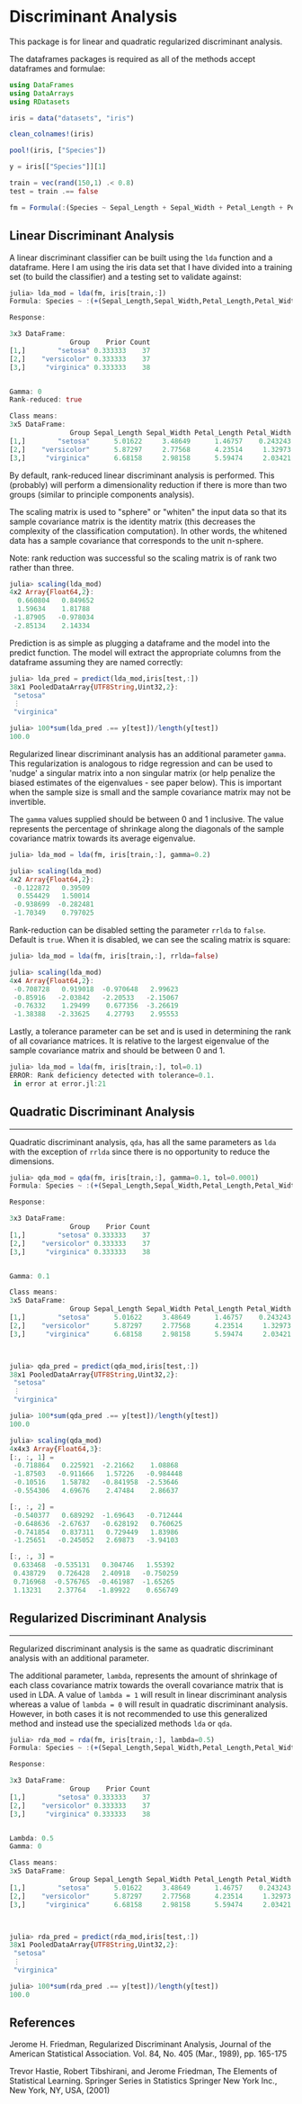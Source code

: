 # Discriminant Analysis

This package is for linear and quadratic regularized discriminant analysis.

The dataframes packages is required as all of the methods accept dataframes and formulae: 

```julia
using DataFrames
using DataArrays
using RDatasets

iris = data("datasets", "iris")

clean_colnames!(iris)

pool!(iris, ["Species"])

y = iris[["Species"]][1]

train = vec(rand(150,1) .< 0.8)
test = train .== false

fm = Formula(:(Species ~ Sepal_Length + Sepal_Width + Petal_Length + Petal_Width))
```

## Linear Discriminant Analysis
A linear discriminant classifier can be built using the `lda` function and a dataframe. Here I am using the iris data set that I have divided into a training set (to build the classifier) and a testing set to validate against:

```julia
julia> lda_mod = lda(fm, iris[train,:])
Formula: Species ~ :(+(Sepal_Length,Sepal_Width,Petal_Length,Petal_Width))

Response:

3x3 DataFrame:
               Group    Prior Count
[1,]        "setosa" 0.333333    37
[2,]    "versicolor" 0.333333    37
[3,]     "virginica" 0.333333    38


Gamma: 0
Rank-reduced: true

Class means:
3x5 DataFrame:
               Group Sepal_Length Sepal_Width Petal_Length Petal_Width
[1,]        "setosa"      5.01622     3.48649      1.46757    0.243243
[2,]    "versicolor"      5.87297     2.77568      4.23514     1.32973
[3,]     "virginica"      6.68158     2.98158      5.59474     2.03421
```

By default, rank-reduced linear discriminant analysis is performed. This (probably) will perform a dimensionality reduction if there is more than two groups (similar to principle components analysis). 

The scaling matrix is used to "sphere" or "whiten" the input data so that its sample covariance matrix is the identity matrix (this decreases the complexity of the classification computation). In other words, the whitened data has a sample covariance that corresponds to the unit n-sphere.

Note: rank reduction was successful so the scaling matrix is of rank two rather than three. 

```julia
julia> scaling(lda_mod)
4x2 Array{Float64,2}:
  0.660804   0.849652
  1.59634    1.81788 
 -1.87905   -0.978034
 -2.85134    2.14334 
```

Prediction is as simple as plugging a dataframe and the model into the predict function. The model will extract the appropriate columns from the dataframe assuming they are named correctly:

```julia
julia> lda_pred = predict(lda_mod,iris[test,:])
38x1 PooledDataArray{UTF8String,Uint32,2}:
 "setosa"    
 ⋮          
 "virginica"

julia> 100*sum(lda_pred .== y[test])/length(y[test])
100.0
```

Regularized linear discriminant analysis has an additional parameter `gamma`. This regularization is analogous to ridge regression and can be used to 'nudge' a singular matrix into a non singular matrix (or help penalize the biased estimates of the eigenvalues - see paper below). This is important when the sample size is small and the sample covariance matrix may not be invertible. 

The `gamma` values supplied should be between 0 and 1 inclusive. The value represents the percentage of shrinkage along the diagonals of the sample covariance matrix towards its average eigenvalue.

```julia
julia> lda_mod = lda(fm, iris[train,:], gamma=0.2)

julia> scaling(lda_mod)
4x2 Array{Float64,2}:
 -0.122872   0.39509 
  0.554429   1.50014 
 -0.938699  -0.282481
 -1.70349    0.797025
```

Rank-reduction can be disabled setting the parameter `rrlda` to `false`. Default is `true`. When it is disabled, we can see the scaling matrix is square:

```julia
julia> lda_mod = lda(fm, iris[train,:], rrlda=false)

julia> scaling(lda_mod)
4x4 Array{Float64,2}:
 -0.708728   0.919018  -0.970648   2.99623
 -0.85916   -2.03842   -2.20533   -2.15067
 -0.76332    1.29499    0.677356  -3.26619
 -1.38388   -2.33625    4.27793    2.95553
```

Lastly, a tolerance parameter can be set and is used in determining the rank of all covariance matrices. It is relative to the largest eigenvalue of the sample covariance matrix and should be between 0 and 1. 

```julia
julia> lda_mod = lda(fm, iris[train,:], tol=0.1)
ERROR: Rank deficiency detected with tolerance=0.1.
 in error at error.jl:21
```

## Quadratic Discriminant Analysis
----------------------------------

Quadratic discriminant analysis, `qda`, has all the same parameters as `lda` with the exception of `rrlda` since there is no opportunity to reduce the dimensions.

```julia
julia> qda_mod = qda(fm, iris[train,:], gamma=0.1, tol=0.0001)
Formula: Species ~ :(+(Sepal_Length,Sepal_Width,Petal_Length,Petal_Width))

Response:

3x3 DataFrame:
               Group    Prior Count
[1,]        "setosa" 0.333333    37
[2,]    "versicolor" 0.333333    37
[3,]     "virginica" 0.333333    38


Gamma: 0.1

Class means:
3x5 DataFrame:
               Group Sepal_Length Sepal_Width Petal_Length Petal_Width
[1,]        "setosa"      5.01622     3.48649      1.46757    0.243243
[2,]    "versicolor"      5.87297     2.77568      4.23514     1.32973
[3,]     "virginica"      6.68158     2.98158      5.59474     2.03421



julia> qda_pred = predict(qda_mod,iris[test,:])
38x1 PooledDataArray{UTF8String,Uint32,2}:  
 "setosa"   
 ⋮          
 "virginica"

julia> 100*sum(qda_pred .== y[test])/length(y[test])
100.0

julia> scaling(qda_mod)
4x4x3 Array{Float64,3}:
[:, :, 1] =
 -0.718864   0.225921  -2.21662    1.08868 
 -1.87503   -0.911666   1.57226   -0.984448
 -0.10516    1.58782   -0.841958  -2.53646 
 -0.554306   4.69676    2.47484    2.86637 

[:, :, 2] =
 -0.540377   0.689292  -1.69643   -0.712444
 -0.648636  -2.67637   -0.628192   0.760625
 -0.741854   0.837311   0.729449   1.83986 
 -1.25651   -0.245052   2.69873   -3.94103 

[:, :, 3] =
 0.633468  -0.535131   0.304746   1.55392 
 0.438729   0.726428   2.40918   -0.750259
 0.716968  -0.576765  -0.461987  -1.65265 
 1.13231    2.37764   -1.89922    0.656749
```

## Regularized Discriminant Analysis
------------------------------------

Regularized discriminant analysis is the same as quadratic discriminant analysis with an additional parameter.

The additional parameter, `lambda`, represents the amount of shrinkage of each class covariance matrix towards the overall covariance matrix that is used in LDA. A value of `lambda = 1` will result in linear discriminant analysis whereas a value of `lambda = 0` will result in quadratic discriminant analysis. However, in both cases it is not recommended to use this generalized method and instead use the specialized methods `lda` or `qda`.

```julia
julia> rda_mod = rda(fm, iris[train,:], lambda=0.5)
Formula: Species ~ :(+(Sepal_Length,Sepal_Width,Petal_Length,Petal_Width))

Response:

3x3 DataFrame:
               Group    Prior Count
[1,]        "setosa" 0.333333    37
[2,]    "versicolor" 0.333333    37
[3,]     "virginica" 0.333333    38


Lambda: 0.5
Gamma: 0

Class means:
3x5 DataFrame:
               Group Sepal_Length Sepal_Width Petal_Length Petal_Width
[1,]        "setosa"      5.01622     3.48649      1.46757    0.243243
[2,]    "versicolor"      5.87297     2.77568      4.23514     1.32973
[3,]     "virginica"      6.68158     2.98158      5.59474     2.03421



julia> rda_pred = predict(rda_mod,iris[test,:])
38x1 PooledDataArray{UTF8String,Uint32,2}:
 "setosa"     
 ⋮          
 "virginica"

julia> 100*sum(rda_pred .== y[test])/length(y[test])
100.0

```

## References
Jerome H. Friedman, Regularized Discriminant Analysis, Journal of the American Statistical Association. Vol. 84, No. 405 (Mar., 1989), pp. 165-175

Trevor Hastie, Robert Tibshirani, and Jerome Friedman, The Elements of Statistical Learning. Springer Series in Statistics Springer New York Inc., New York, NY, USA, (2001)

